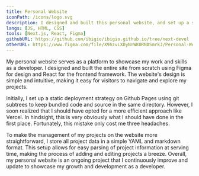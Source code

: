 ```yaml
---
title: Personal Website
iconPath: /icons/logo.svg
description: I designed and built this personal website, and set up a static deployment strategy on Github Pages using git subtrees.
langs: [JS, HTML, CSS]
tools: [Next.js, React, Figma]
githubURL: https://github.com/ibigio/ibigio.github.io/tree/next-devel
otherURL: https://www.figma.com/file/X9hzvLXDyNnWK0RNASmrkJ/Personal-Website
---
```


My personal website serves as a platform to showcase my work and skills as a developer. I designed and built the entire site from scratch using Figma for design and React for the frontend framework. The website's design is simple and intuitive, making it easy for visitors to navigate and explore my projects.

Initially, I set up a static deployment strategy on Github Pages using git subtrees to keep bundled code and source in the same directory. However, I soon realized that I should have opted for a more efficient approach like Vercel. In hindsight, this is very obviously what I should have done in the first place. Fortunately, this mistake only cost me three headaches.

To make the management of my projects on the website more straightforward, I store all project data in a simple YAML and markdown format. This setup allows for easy parsing of project information at serving time, making the process of adding and editing projects a breeze. Overall, my personal website is an ongoing project that I continuously improve and update to showcase my growth and development as a developer.
